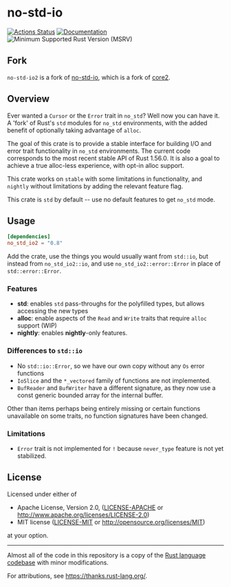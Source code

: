 # no-std-io

[![Actions Status](https://github.com/wcampbell0x2a/no-std-io/workflows/CI/badge.svg)](https://github.com/no-std-io/no-std-io/actions)
[![Documentation](https://docs.rs/no_std_io2/badge.svg)](https://docs.rs/no_std_io2/latest/no_std_io2)
![Minimum Supported Rust Version (MSRV)](https://img.shields.io/badge/rust-v1.56.0+-purple)

## Fork

`no-std-io2` is a fork of [no-std-io](https://github.com/no-std-io/no-std-io), which is a fork of [core2](https://github.com/technocreatives/core2).

## Overview

Ever wanted a `Cursor` or the `Error` trait in `no_std`? Well now you can have it. A 'fork' of Rust's `std` modules for `no_std` environments, with the added benefit of optionally taking advantage of `alloc`.

The goal of this crate is to provide a stable interface for building I/O and error trait functionality in
`no_std` environments. The current code corresponds to the most recent stable API of Rust 1.56.0.
It is also a goal to achieve a true alloc-less experience, with opt-in alloc support.

This crate works on `stable` with some limitations in functionality, and `nightly` without limitations by adding
the relevant feature flag.

This crate is `std` by default -- use no default features to get `no_std` mode.

## Usage

```toml
[dependencies]
no_std_io2 = "0.8"
```

Add the crate, use the things you would usually want from `std::io`, but instead from `no_std_io2::io`, and
use `no_std_io2::error::Error` in place of `std::error::Error`.

### Features

- **std**: enables `std` pass-throughs for the polyfilled types, but allows accessing the new types
- **alloc**: enable aspects of the `Read` and `Write` traits that require `alloc` support (WIP)
- **nightly**: enables **nightly**-only features.

### Differences to `std::io`

- No `std::io::Error`, so we have our own copy without any `Os` error functions
- `IoSlice` and the `*_vectored` family of functions are not implemented.
- `BufReader` and `BufWriter` have a different signature, as they now use a const generic bounded array for the internal buffer.

Other than items perhaps being entirely missing or certain functions unavailable on some traits, no function signatures have been changed.

### Limitations

- `Error` trait is not implemented for `!` because `never_type` feature is not yet stabilized.

## License

Licensed under either of

* Apache License, Version 2.0, ([LICENSE-APACHE](LICENSE-APACHE) or http://www.apache.org/licenses/LICENSE-2.0)
* MIT license ([LICENSE-MIT](LICENSE-MIT) or http://opensource.org/licenses/MIT)

at your option.

---

Almost all of the code in this repository is a copy of the [Rust language codebase](https://github.com/rust-lang/rust) with minor modifications.

For attributions, see https://thanks.rust-lang.org/.
